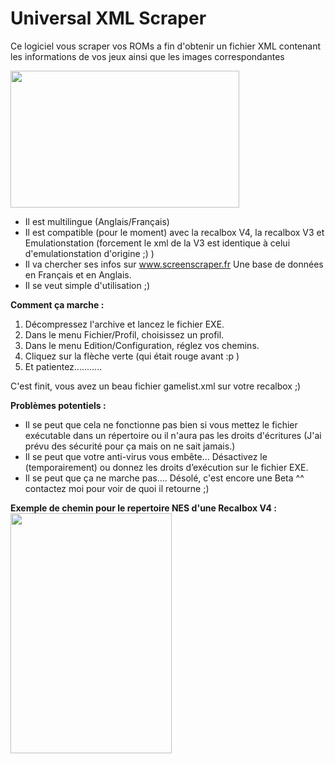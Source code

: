 # Universal XML Scraper

Ce logiciel vous scraper vos ROMs a fin d'obtenir un fichier XML contenant les informations de vos jeux ainsi que les images correspondantes

<img src="http://zupimages.net/up/16/09/n6mr.jpg" alt="" width="366" height="219" />
<ul>
	<li>Il est multilingue (Anglais/Français)</li>
	<li>Il est compatible (pour le moment) avec la recalbox V4, la recalbox V3 et Emulationstation (forcement le xml de la V3 est identique à celui d'emulationstation d'origine ;) )</li>
	<li>Il va chercher ses infos sur <a href="http://www.screenscraper.fr/">www.screenscraper.fr</a> Une base de données en Français et en Anglais.</li>
	<li>Il se veut simple d'utilisation ;)</li>
</ul>
<strong>Comment ça marche : </strong>
<ol>
	<li>Décompressez l'archive et lancez le fichier EXE.</li>
	<li>Dans le menu Fichier/Profil, choisissez un profil.</li>
	<li>Dans le menu Edition/Configuration, réglez vos chemins.</li>
	<li>Cliquez sur la flèche verte (qui était rouge avant :p )</li>
	<li>Et patientez...........</li>
</ol>
C'est finit, vous avez un beau fichier gamelist.xml sur votre recalbox ;)

<strong>Problèmes potentiels :</strong>
<ul>
	<li>Il se peut que cela ne fonctionne pas bien si vous mettez le fichier exécutable dans un répertoire ou il n'aura pas les droits d'écritures (J'ai prévu des sécurité pour ça mais on ne sait jamais.)</li>
	<li>Il se peut que votre anti-virus vous embête... Désactivez le (temporairement) ou donnez les droits d’exécution sur le fichier EXE.</li>
	<li>Il se peut que ça ne marche pas.... Désolé, c'est encore une Beta ^^ contactez moi pour voir de quoi il retourne ;)</li>
</ul>
<strong>Exemple de chemin pour le repertoire NES d'une Recalbox V4 :</strong>

<img src="http://zupimages.net/up/16/09/48d8.jpg" alt="" width="258" height="384" />

